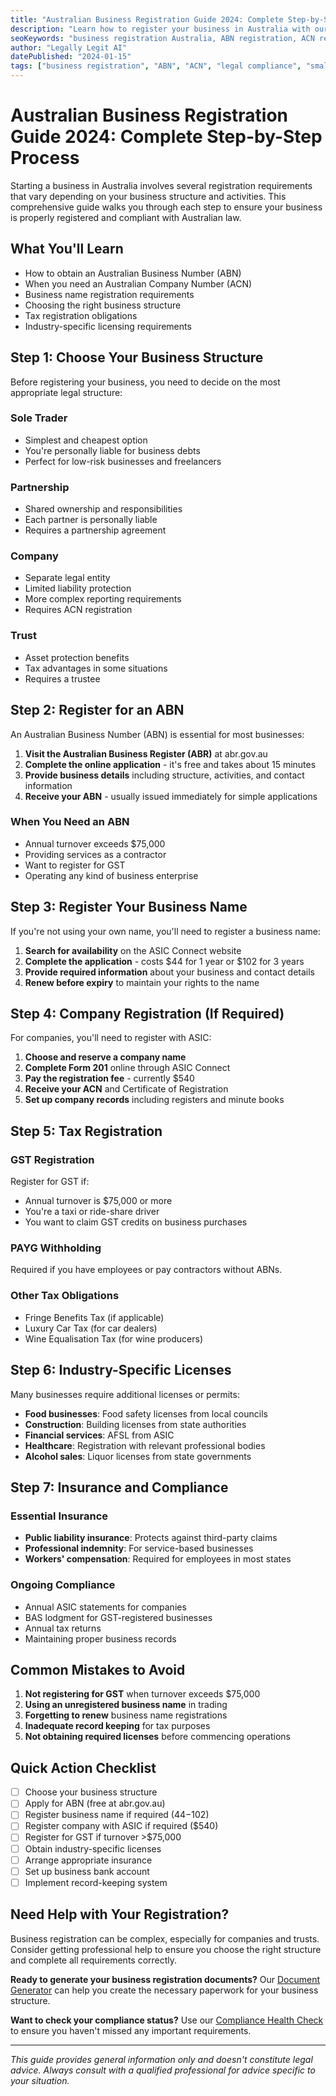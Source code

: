 ```yaml
---
title: "Australian Business Registration Guide 2024: Complete Step-by-Step Process"
description: "Learn how to register your business in Australia with our comprehensive guide. Covers ABN, ACN, business names, and legal structures for small businesses."
seoKeywords: "business registration Australia, ABN registration, ACN registration, Australian business setup, small business registration"
author: "Legally Legit AI"
datePublished: "2024-01-15"
tags: ["business registration", "ABN", "ACN", "legal compliance", "small business"]
---
```


# Australian Business Registration Guide 2024: Complete Step-by-Step Process

Starting a business in Australia involves several registration requirements that vary depending on your business structure and activities. This comprehensive guide walks you through each step to ensure your business is properly registered and compliant with Australian law.

## What You'll Learn

- How to obtain an Australian Business Number (ABN)
- When you need an Australian Company Number (ACN)
- Business name registration requirements
- Choosing the right business structure
- Tax registration obligations
- Industry-specific licensing requirements

## Step 1: Choose Your Business Structure

Before registering your business, you need to decide on the most appropriate legal structure:

### Sole Trader
- Simplest and cheapest option
- You're personally liable for business debts
- Perfect for low-risk businesses and freelancers

### Partnership
- Shared ownership and responsibilities
- Each partner is personally liable
- Requires a partnership agreement

### Company
- Separate legal entity
- Limited liability protection
- More complex reporting requirements
- Requires ACN registration

### Trust
- Asset protection benefits
- Tax advantages in some situations
- Requires a trustee

## Step 2: Register for an ABN

An Australian Business Number (ABN) is essential for most businesses:

1. **Visit the Australian Business Register (ABR)** at abr.gov.au
2. **Complete the online application** - it's free and takes about 15 minutes
3. **Provide business details** including structure, activities, and contact information
4. **Receive your ABN** - usually issued immediately for simple applications

### When You Need an ABN
- Annual turnover exceeds $75,000
- Providing services as a contractor
- Want to register for GST
- Operating any kind of business enterprise

## Step 3: Register Your Business Name

If you're not using your own name, you'll need to register a business name:

1. **Search for availability** on the ASIC Connect website
2. **Complete the application** - costs $44 for 1 year or $102 for 3 years
3. **Provide required information** about your business and contact details
4. **Renew before expiry** to maintain your rights to the name

## Step 4: Company Registration (If Required)

For companies, you'll need to register with ASIC:

1. **Choose and reserve a company name**
2. **Complete Form 201** online through ASIC Connect
3. **Pay the registration fee** - currently $540
4. **Receive your ACN** and Certificate of Registration
5. **Set up company records** including registers and minute books

## Step 5: Tax Registration

### GST Registration
Register for GST if:
- Annual turnover is $75,000 or more
- You're a taxi or ride-share driver
- You want to claim GST credits on business purchases

### PAYG Withholding
Required if you have employees or pay contractors without ABNs.

### Other Tax Obligations
- Fringe Benefits Tax (if applicable)
- Luxury Car Tax (for car dealers)
- Wine Equalisation Tax (for wine producers)

## Step 6: Industry-Specific Licenses

Many businesses require additional licenses or permits:

- **Food businesses**: Food safety licenses from local councils
- **Construction**: Building licenses from state authorities
- **Financial services**: AFSL from ASIC
- **Healthcare**: Registration with relevant professional bodies
- **Alcohol sales**: Liquor licenses from state governments

## Step 7: Insurance and Compliance

### Essential Insurance
- **Public liability insurance**: Protects against third-party claims
- **Professional indemnity**: For service-based businesses
- **Workers' compensation**: Required for employees in most states

### Ongoing Compliance
- Annual ASIC statements for companies
- BAS lodgment for GST-registered businesses
- Annual tax returns
- Maintaining proper business records

## Common Mistakes to Avoid

1. **Not registering for GST** when turnover exceeds $75,000
2. **Using an unregistered business name** in trading
3. **Forgetting to renew** business name registrations
4. **Inadequate record keeping** for tax purposes
5. **Not obtaining required licenses** before commencing operations

## Quick Action Checklist

- [ ] Choose your business structure
- [ ] Apply for ABN (free at abr.gov.au)
- [ ] Register business name if required ($44-$102)
- [ ] Register company with ASIC if required ($540)
- [ ] Register for GST if turnover >$75,000
- [ ] Obtain industry-specific licenses
- [ ] Arrange appropriate insurance
- [ ] Set up business bank account
- [ ] Implement record-keeping system

## Need Help with Your Registration?

Business registration can be complex, especially for companies and trusts. Consider getting professional help to ensure you choose the right structure and complete all requirements correctly.

**Ready to generate your business registration documents?** Our [Document Generator](/generator) can help you create the necessary paperwork for your business structure.

**Want to check your compliance status?** Use our [Compliance Health Check](/compliance) to ensure you haven't missed any important requirements.

---

*This guide provides general information only and doesn't constitute legal advice. Always consult with a qualified professional for advice specific to your situation.*

